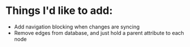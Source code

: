 # Things I'd like to add:

-   Add navigation blocking when changes are syncing
-   Remove edges from database, and just hold a parent attribute to each node
